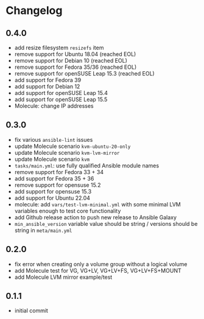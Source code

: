 # Changelog

## 0.4.0

- add resize filesystem `resizefs` item
- remove support for Ubuntu 18.04 (reached EOL)
- remove support for Debian 10 (reached EOL)
- remove support for Fedora 35/36 (reached EOL)
- remove support for openSUSE Leap 15.3 (reached EOL)
- add support for Fedora 39
- add support for Debian 12
- add support for openSUSE Leap 15.4
- add support for openSUSE Leap 15.5
- Molecule: change IP addresses

## 0.3.0

- fix various `ansible-lint` issues
- update Molecule scenario `kvm-ubuntu-20-only`
- update Molecule scenario `kvm-lvm-mirror`
- update Molecule scenario `kvm`
- `tasks/main.yml`: use fully qualified Ansible module names
- remove support for Fedora 33 + 34
- add support for Fedora 35 + 36
- remove support for opensuse 15.2
- add support for opensuse 15.3
- add support for Ubuntu 22.04
- molecule: add `vars/test-lvm-minimal.yml` with some minimal LVM variables enough to test core functionality
- add Github release action to push new release to Ansible Galaxy
- `min_ansible_version` variable value should be string / versions should be string in `meta/main.yml`

## 0.2.0

- fix error when creating only a volume group without a logical volume
- add Molecule test for VG, VG+LV, VG+LV+FS, VG+LV+FS+MOUNT
- add Molecule LVM mirror example/test

## 0.1.1

- initial commit
